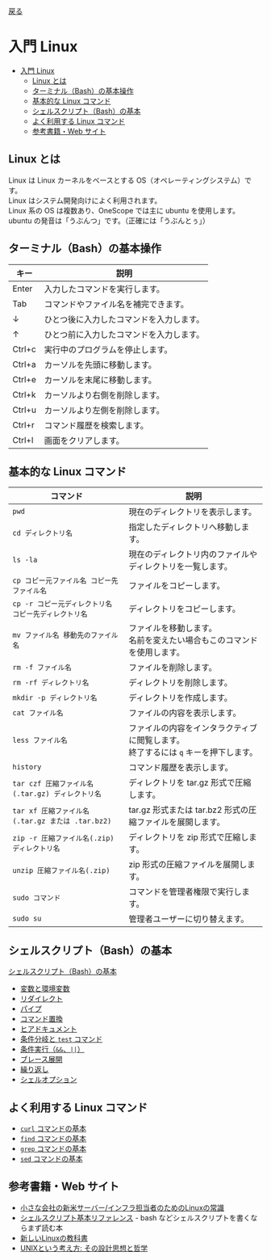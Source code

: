 [戻る](../../../README.md)

# 入門 Linux

- [入門 Linux](#入門-linux)
  - [Linux とは](#linux-とは)
  - [ターミナル（Bash）の基本操作](#ターミナルbashの基本操作)
  - [基本的な Linux コマンド](#基本的な-linux-コマンド)
  - [シェルスクリプト（Bash）の基本](#シェルスクリプトbashの基本)
  - [よく利用する Linux コマンド](#よく利用する-linux-コマンド)
  - [参考書籍・Web サイト](#参考書籍web-サイト)

## Linux とは

Linux は Linux カーネルをベースとする OS（オペレーティングシステム）です。  
Linux はシステム開発向けによく利用されます。  
Linux 系の OS は複数あり、OneScope では主に ubuntu を使用します。  
ubuntu の発音は「うぶんつ」です。（正確には「うぶんとぅ」）

## ターミナル（Bash）の基本操作

| キー   | 説明                                     |
| ------ | ---------------------------------------- |
| Enter  | 入力したコマンドを実行します。           |
| Tab    | コマンドやファイル名を補完できます。     |
| ↓      | ひとつ後に入力したコマンドを入力します。 |
| ↑      | ひとつ前に入力したコマンドを入力します。 |
| Ctrl+c | 実行中のプログラムを停止します。         |
| Ctrl+a | カーソルを先頭に移動します。             |
| Ctrl+e | カーソルを末尾に移動します。             |
| Ctrl+k | カーソルより右側を削除します。           |
| Ctrl+u | カーソルより左側を削除します。           |
| Ctrl+r | コマンド履歴を検索します。               |
| Ctrl+l | 画面をクリアします。                     |

## 基本的な Linux コマンド

| コマンド                                              | 説明                                                                                   |
| ----------------------------------------------------- | -------------------------------------------------------------------------------------- |
| `pwd`                                                 | 現在のディレクトリを表示します。                                                       |
| `cd ディレクトリ名`                                   | 指定したディレクトリへ移動します。                                                     |
| `ls -la`                                              | 現在のディレクトリ内のファイルやディレクトリを一覧します。                             |
| `cp コピー元ファイル名 コピー先ファイル名`            | ファイルをコピーします。                                                               |
| `cp -r コピー元ディレクトリ名 コピー先ディレクトリ名` | ディレクトリをコピーします。                                                           |
| `mv ファイル名 移動先のファイル名`                    | ファイルを移動します。<br/>名前を変えたい場合もこのコマンドを使用します。              |
| `rm -f ファイル名`                                    | ファイルを削除します。                                                                 |
| `rm -rf ディレクトリ名`                               | ディレクトリを削除します。                                                             |
| `mkdir -p ディレクトリ名`                             | ディレクトリを作成します。                                                             |
| `cat ファイル名`                                      | ファイルの内容を表示します。                                                           |
| `less ファイル名`                                     | ファイルの内容をインタラクティブに閲覧します。<br/>終了するには `q` キーを押下します。 |
| `history`                                             | コマンド履歴を表示します。                                                             |
| `tar czf 圧縮ファイル名(.tar.gz) ディレクトリ名`      | ディレクトリを tar.gz 形式で圧縮します。                                               |
| `tar xf 圧縮ファイル名(.tar.gz または .tar.bz2)`      | tar.gz 形式または tar.bz2 形式の圧縮ファイルを展開します。                             |
| `zip -r 圧縮ファイル名(.zip) ディレクトリ名`          | ディレクトリを zip 形式で圧縮します。                                                  |
| `unzip 圧縮ファイル名(.zip)`                          | zip 形式の圧縮ファイルを展開します。                                                   |
| `sudo コマンド`                                       | コマンドを管理者権限で実行します。                                                     |
| `sudo su`                                             | 管理者ユーザーに切り替えます。                                                         |

## シェルスクリプト（Bash）の基本

[シェルスクリプト（Bash）の基本](01_シェルスクリプトの基本/README.md)

- [変数と環境変数](01_シェルスクリプトの基本/01_変数と環境変数/README.md)
- [リダイレクト](01_シェルスクリプトの基本/02_リダイレクト/README.md)
- [パイプ](01_シェルスクリプトの基本/03_パイプ/README.md)
- [コマンド置換](01_シェルスクリプトの基本/04_コマンド置換/README.md)
- [ヒアドキュメント](01_シェルスクリプトの基本/05_ヒアドキュメント/README.md)
- [条件分岐と `test` コマンド](01_シェルスクリプトの基本/06_条件分岐とtestコマンド/README.md)
- [条件実行（`&&`、`||`）](01_シェルスクリプトの基本/07_条件実行/README.md)
- [ブレース展開](01_シェルスクリプトの基本/08_ブレース展開/README.md)
- [繰り返し](01_シェルスクリプトの基本/09_繰り返し/README.md)
- [シェルオプション](01_シェルスクリプトの基本/10_シェルオプション/README.md)

## よく利用する Linux コマンド

- [`curl` コマンドの基本](02_curlコマンドの基本/README.md)
- [`find` コマンドの基本](03_findコマンドの基本/README.md)
- [`grep` コマンドの基本](04_grepコマンドの基本/README.md)
- [`sed` コマンドの基本](05_sedコマンドの基本/README.md)

## 参考書籍・Web サイト

- [小さな会社の新米サーバー/インフラ担当者のためのLinuxの常識](https://www.amazon.co.jp/dp/4883379426)
- [シェルスクリプト基本リファレンス](https://gihyo.jp/book/2024/978-4-297-14006-9) - bash などシェルスクリプトを書くならまず読む本
- [新しいLinuxの教科書](https://www.amazon.co.jp/dp/4815624313)
- [UNIXという考え方: その設計思想と哲学](https://www.amazon.co.jp/dp/4274064069)
